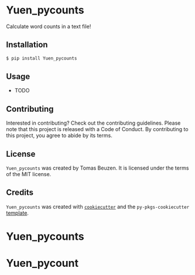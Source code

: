 # Yuen_pycounts

Calculate word counts in a text file!

## Installation

```bash
$ pip install Yuen_pycounts
```

## Usage

- TODO

## Contributing

Interested in contributing? Check out the contributing guidelines. Please note that this project is released with a Code of Conduct. By contributing to this project, you agree to abide by its terms.

## License

`Yuen_pycounts` was created by Tomas Beuzen. It is licensed under the terms of the MIT license.

## Credits

`Yuen_pycounts` was created with [`cookiecutter`](https://cookiecutter.readthedocs.io/en/latest/) and the `py-pkgs-cookiecutter` [template](https://github.com/py-pkgs/py-pkgs-cookiecutter).
# Yuen_pycounts
# Yuen_pycount
